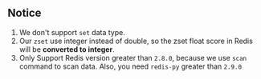 ## Notice

1. We don't support `set` data type.
2. Our `zset` use integer instead of double, so the zset float score in Redis 
   will be **converted to integer**.
3. Only Support Redis version greater than  `2.8.0`, because we use `scan` command to scan data.
   Also, you need `redis-py` greater than `2.9.0`

